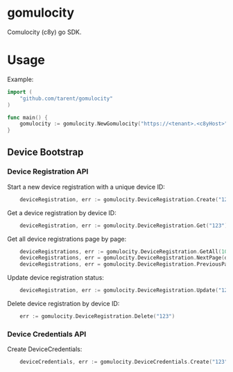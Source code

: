 # gomulocity
Comulocity (c8y) go SDK.

# Usage
Example:
```go
import (
	"github.com/tarent/gomulocity"
)

func main() {
	gomulocity := gomulocity.NewGomulocity("https://<tenant>.<c8yHost>", "<username>", "<password>", "<bootstrap-user>", "<bootstrap-password>")
}
```

## Device Bootstrap

### Device Registration API
Start a new device registration with a unique device ID:
```go
    deviceRegistration, err := gomulocity.DeviceRegistration.Create("123")
```
Get a device registration by device ID:
```go
    deviceRegistration, err := gomulocity.DeviceRegistration.Get("123")
```
Get all device registrations page by page:
```go
    deviceRegistrations, err := gomulocity.DeviceRegistration.GetAll(10)
    deviceRegistrations, err = gomulocity.DeviceRegistration.NextPage(deviceRegistrations)
    deviceRegistrations, err = gomulocity.DeviceRegistration.PreviousPage(deviceRegistrations)
```
Update device registration status:
```go
    deviceRegistration, err := gomulocity.DeviceRegistration.Update("123", device_bootstrap.ACCEPTED)
```
Delete device registration by device ID:
```go
    err := gomulocity.DeviceRegistration.Delete("123")
```

### Device Credentials API
Create DeviceCredentials:
```go
    deviceCredentials, err := gomulocity.DeviceCredentials.Create("123")
```
